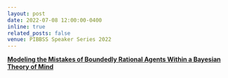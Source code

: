 ```yaml
---
layout: post
date: 2022-07-08 12:00:00-0400
inline: true
related_posts: false
venue: PIBBSS Speaker Series 2022
---
```


[**Modeling the Mistakes of Boundedly Rational Agents Within a Bayesian Theory of Mind**](https://www.youtube.com/watch?v=mym_r4eM7tc)